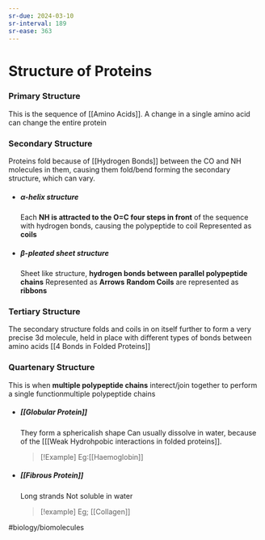 ```yaml
---
sr-due: 2024-03-10
sr-interval: 189
sr-ease: 363
---
```

# Structure of Proteins
### Primary Structure
This is the sequence of [[Amino Acids]]. A change in a single amino acid can change the entire protein
### Secondary Structure
Proteins fold because of [[Hydrogen Bonds]] between the CO and NH molecules in them, causing them fold/bend forming the secondary structure, which can vary.
- ##### α-helix structure
  Each **NH is attracted to the O=C four steps in front** of the sequence with hydrogen bonds, causing the polypeptide to coil
  Represented as **coils**
- ##### β-pleated sheet structure
  Sheet like structure, **hydrogen bonds between parallel polypeptide chains**
  Represented as **Arrows**
**Random Coils** are represented as **ribbons**
### Tertiary Structure
The secondary structure folds and coils in on itself further to form a very precise 3d molecule, held in place with different types of bonds between amino acids [[4 Bonds in Folded Proteins]]
### Quartenary Structure
This is when **multiple polypeptide chains** interect/join together to perform a single functionmultiple polypeptide chains

- ##### [[Globular Protein]]
  They form a sphericalish shape
  Can usually dissolve in water, because of the [[[Weak Hydrohpobic interactions in folded proteins]].
  > [!Example] Eg:[[Haemoglobin]]

- ##### [[Fibrous Protein]]
  Long strands
  Not soluble in water
  > [!example] Eg; [[Collagen]]

#biology/biomolecules 